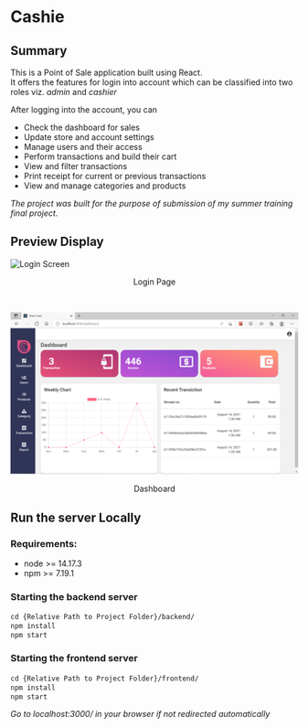 # Cashie

## Summary

This is a Point of Sale application built using React.  
It offers the features for login into account which can be classified into two roles viz. _admin_ and _cashier_

After logging into the account, you can

- Check the dashboard for sales
- Update store and account settings
- Manage users and their access
- Perform transactions and build their cart
- View and filter transactions
- Print receipt for current or previous transactions
- View and manage categories and products

_The project was built for the purpose of submission of my summer training final project._

## Preview Display

![Login Screen](./images/Login.png)

<p style="text-align: center">Login Page</p>
<br>

![Admin Dashboard](./image/Dashboard.png)

<p style="text-align: center;">Dashboard</p>

## Run the server Locally

### Requirements:

- node >= 14.17.3
- npm >= 7.19.1

### Starting the backend server

```
cd {Relative Path to Project Folder}/backend/
npm install
npm start
```

### Starting the frontend server

```
cd {Relative Path to Project Folder}/frontend/
npm install
npm start
```

_Go to localhost:3000/ in your browser if not redirected automatically_

<br>
